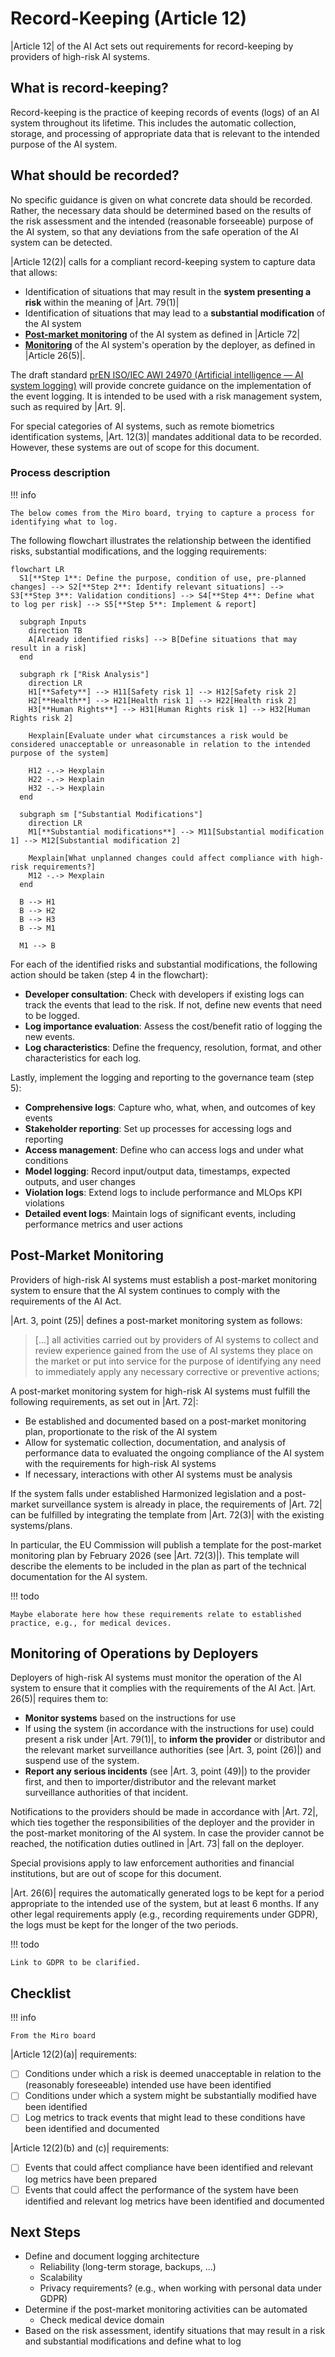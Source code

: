 # Record-Keeping (Article 12)

|Article 12| of the AI Act sets out requirements for record-keeping by providers of high-risk AI systems.

## What is record-keeping?

Record-keeping is the practice of keeping records of events (logs) of an AI system throughout its lifetime.
This includes the automatic collection, storage, and processing of appropriate data that is relevant to the intended purpose of the AI system.

## What should be recorded?

No specific guidance is given on what concrete data should be recorded.
Rather, the necessary data should be determined based on the results of the risk assessment and the intended (reasonable forseeable) purpose of the AI system, so that any deviations from the safe operation of the AI system can be detected.

|Article 12(2)| calls for a compliant record-keeping system to capture data that allows:

-   Identification of situations that may result in the **system presenting a risk** within the meaning of |Art. 79(1)|
-   Identification of situations that may lead to a **substantial modification** of the AI system
-   [**Post-market monitoring**](#post-market-monitoring) of the AI system as defined in |Article 72|
-   [**Monitoring**](#monitoring-of-operations-by-deployers) of the AI system's operation by the deployer, as defined in |Article 26(5)|.

The draft standard [prEN ISO/IEC AWI 24970 (Artificial intelligence — AI system logging)](https://www.iso.org/standard/88723.html) will provide concrete guidance on the implementation of the event logging.
It is intended to be used with a risk management system, such as required by |Art. 9|.

For special categories of AI systems, such as remote biometrics identification systems, |Art. 12(3)| mandates additional data to be recorded.
However, these systems are out of scope for this document.

### Process description

!!! info

    The below comes from the Miro board, trying to capture a process for identifying what to log.

The following flowchart illustrates the relationship between the identified risks, substantial modifications, and the logging requirements:

```mermaid
flowchart LR
  S1[**Step 1**: Define the purpose, condition of use, pre-planned changes] --> S2[**Step 2**: Identify relevant situations] --> S3[**Step 3**: Validation conditions] --> S4[**Step 4**: Define what to log per risk] --> S5[**Step 5**: Implement & report]

  subgraph Inputs
    direction TB
    A[Already identified risks] --> B[Define situations that may result in a risk]
  end

  subgraph rk ["Risk Analysis"]
    direction LR
    H1[**Safety**] --> H11[Safety risk 1] --> H12[Safety risk 2]
    H2[**Health**] --> H21[Health risk 1] --> H22[Health risk 2]
    H3[**Human Rights**] --> H31[Human Rights risk 1] --> H32[Human Rights risk 2]

    Hexplain[Evaluate under what circumstances a risk would be considered unacceptable or unreasonable in relation to the intended purpose of the system]

    H12 -.-> Hexplain
    H22 -.-> Hexplain
    H32 -.-> Hexplain
  end

  subgraph sm ["Substantial Modifications"]
    direction LR
    M1[**Substantial modifications**] --> M11[Substantial modification 1] --> M12[Substantial modification 2]

    Mexplain[What unplanned changes could affect compliance with high-risk requirements?]
    M12 -.-> Mexplain
  end

  B --> H1
  B --> H2
  B --> H3
  B --> M1

  M1 --> B
```

For each of the identified risks and substantial modifications, the following action should be taken (step 4 in the flowchart):

-   **Developer consultation**: Check with developers if existing logs can track the events that lead to the risk. If not, define new events that need to be logged.
-   **Log importance evaluation**: Assess the cost/benefit ratio of logging the new events.
-   **Log characteristics**: Define the frequency, resolution, format, and other characteristics for each log.

Lastly, implement the logging and reporting to the governance team (step 5):

-   **Comprehensive logs**: Capture who, what, when, and outcomes of key events
-   **Stakeholder reporting**: Set up processes for accessing logs and reporting
-   **Access management**: Define who can access logs and under what conditions
-   **Model logging**: Record input/output data, timestamps, expected outputs, and user changes
-   **Violation logs**: Extend logs to include performance and MLOps KPI violations
-   **Detailed event logs**: Maintain logs of significant events, including performance metrics and user actions

## Post-Market Monitoring

Providers of high-risk AI systems must establish a post-market monitoring system to ensure that the AI system continues to comply with the requirements of the AI Act.

|Art. 3, point (25)| defines a post-market monitoring system as follows:

> [...] all activities carried out by providers of AI systems to collect and review experience gained from the use of AI systems they place on the market or put into service for the purpose of identifying any need to immediately apply any necessary corrective or preventive actions;

A post-market monitoring system for high-risk AI systems must fulfill the following requirements, as set out in |Art. 72|:

-   Be established and documented based on a post-market monitoring plan, proportionate to the risk of the AI system
-   Allow for systematic collection, documentation, and analysis of performance data to evaluated the ongoing compliance of the AI system with the requirements for high-risk AI systems
-   If necessary, interactions with other AI systems must be analysis

If the system falls under established Harmonized legislation and a post-market surveillance system is already in place, the requirements of |Art. 72| can be fulfilled by integrating the template from |Art. 72(3)| with the existing systems/plans.

In particular, the EU Commission will publish a template for the post-market monitoring plan by February 2026 (see |Art. 72(3)|).
This template will describe the elements to be included in the plan as part of the technical documentation for the AI system.

!!! todo

    Maybe elaborate here how these requirements relate to established practice, e.g., for medical devices.

## Monitoring of Operations by Deployers

Deployers of high-risk AI systems must monitor the operation of the AI system to ensure that it complies with the requirements of the AI Act.
|Art. 26(5)| requires them to:

-   **Monitor systems** based on the instructions for use
-   If using the system (in accordance with the instructions for use) could present a risk under |Art. 79(1)|, to **inform the provider** or distributor and the relevant market surveillance authorities (see |Art. 3, point (26)|) and suspend use of the system.
-   **Report any serious incidents** (see |Art. 3, point (49)|) to the provider first, and then to importer/distributor and the relevant market surveillance authorities of that incident.

Notifications to the providers should be made in accordance with |Art. 72|, which ties together the responsibilities of the deployer and the provider in the post-market monitoring of the AI system.
In case the provider cannot be reached, the notification duties outlined in |Art. 73| fall on the deployer.

Special provisions apply to law enforcement authorities and financial institutions, but are out of scope for this document.

|Art. 26(6)| requires the automatically generated logs to be kept for a period appropriate to the intended use of the system, but at least 6 months.
If any other legal requirements apply (e.g., recording requirements under GDPR), the logs must be kept for the longer of the two periods.

!!! todo

    Link to GDPR to be clarified.

## Checklist

!!! info

    From the Miro board

|Article 12(2)(a)| requirements:

-   [ ] Conditions under which a risk is deemed unacceptable in relation to the (reasonably foreseeable) intended use have been identified
-   [ ] Conditions under which a system might be substantially modified have been identified
-   [ ] Log metrics to track events that might lead to these conditions have been identified and documented

|Article 12(2)(b) and (c)| requirements:

-   [ ] Events that could affect compliance have been identified and relevant log metrics have been prepared
-   [ ] Events that could affect the performance of the system have been identified and relevant log metrics have been identified and documented

## Next Steps

-   Define and document logging architecture
    -   Reliability (long-term storage, backups, ...)
    -   Scalability
    -   Privacy requirements? (e.g., when working with personal data under GDPR)
-   Determine if the post-market monitoring activities can be automated
    -   Check medical device domain
-   Based on the risk assessment, identify situations that may result in a risk and substantial modifications and define what to log
